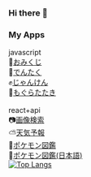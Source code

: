### Hi there 👋
### My Apps
javascript<br>
🌸<a href="https://risu043.github.io/github.io/">おみくじ</a><br>
📝<a href="https://risu043.github.io/calc/">でんたく</a><br>
✊<a href="https://risu043.github.io/janken/">じゃんけん</a><br>
🔨<a href="https://risu043.github.io/mogura/">もぐらたたき</a><br>
<br>
react+api<br>
📷<a href="https://risu043.github.io/image_search/">画像検索</a><br>
⛅<a href="https://risu043.github.io/react-wether-app/">天気予報</a><br>
🦖<a href="https://risu043.github.io/pokemon/">ポケモン図鑑</a><br>
🦖<a href="https://risu043.github.io/pokemon-ja/">ポケモン図鑑(日本語)</a>
<br>
[![Top Langs](https://github-readme-stats.vercel.app/api/top-langs/?username=risu043&layout=donut)](https://github.com/anuraghazra/github-readme-stats)
<!--
**risu043/risu043** is a ✨ _special_ ✨ repository because its `README.md` (this file) appears on your GitHub profile.

Here are some ideas to get you started:

- 🔭 I’m currently working on ...
- 🌱 I’m currently learning ...
- 👯 I’m looking to collaborate on ...
- 🤔 I’m looking for help with ...
- 💬 Ask me about ...
- 📫 How to reach me: ...
- 😄 Pronouns: ...
- ⚡ Fun fact: ...
-->
